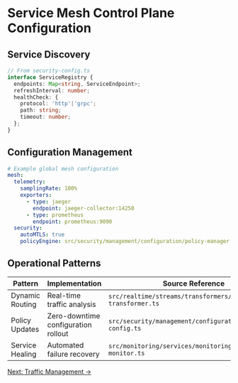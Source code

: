# Service Mesh Control Plane Configuration

## Service Discovery
```ts
// From security-config.ts
interface ServiceRegistry {
  endpoints: Map<string, ServiceEndpoint>;
  refreshInterval: number;
  healthCheck: {
    protocol: 'http'|'grpc';
    path: string;
    timeout: number;
  };
}
```

## Configuration Management
```yaml
# Example global mesh configuration
mesh:
  telemetry:
    samplingRate: 100%
    exporters:
      - type: jaeger
        endpoint: jaeger-collector:14250
      - type: prometheus
        endpoint: prometheus:9090
  security:
    autoMTLS: true
    policyEngine: src/security/management/configuration/policy-manager.ts
```

## Operational Patterns
| Pattern          | Implementation                          | Source Reference                      |
|------------------|-----------------------------------------|---------------------------------------|
| Dynamic Routing  | Real-time traffic analysis              | `src/realtime/streams/transformers/data-transformer.ts` |
| Policy Updates   | Zero-downtime configuration rollout     | `src/security/management/configuration/security-config.ts` |
| Service Healing  | Automated failure recovery              | `src/monitoring/services/monitoring/health-monitor.ts` |

[Next: Traffic Management →](../features/traffic-guide.md)